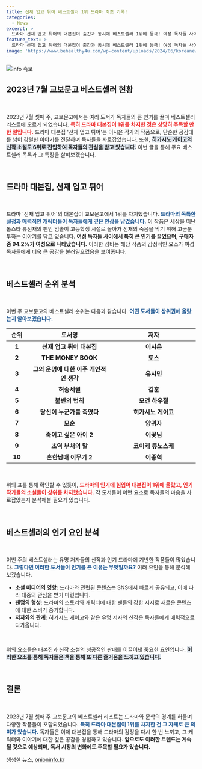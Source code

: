 ```yaml
---
title: 선재 업고 튀어 베스트셀러 1위 드라마 최초 기록!
categories:
  - News
excerpt: >
  드라마 선재 업고 튀어의 대본집이 출간과 동시에 베스트셀러 1위에 등극! 여성 독자들 사이에서 폭발적인 반응을 얻고 있으며, 인기 작가 히가시노 게이고의 신작 소설도 주목받고 있다. 클릭하면 드라마의 매력과 인기 비결을 파헤쳐보세요!
feature_text: >
  드라마 선재 업고 튀어의 대본집이 출간과 동시에 베스트셀러 1위에 등극! 여성 독자들 사이에서 폭발적인 반응을 얻고 있으며, 인기 작가 히가시노 게이고의 신작 소설도 주목받고 있다. 클릭하면 드라마의 매력과 인기 비결을 파헤쳐보세요!
image: 'https://www.behealthy4u.com/wp-content/uploads/2024/06/koreanews.jpg'
---
```


<p><img src="https://www.behealthy4u.com/wp-content/uploads/2024/06/koreanews.jpg" alt="info 속보" /></p>

<h2 data-ke-size="size26">2023년 7월 교보문고 베스트셀러 현황</h2>

<p data-ke-size="size16">&nbsp;</p>

<p>2023년 7월 셋째 주, 교보문고에서는 여러 도서가 독자들의 큰 인기를 끌며 베스트셀러 리스트에 오르게 되었습니다. <b><span style="color: #ee2323;">특히 드라마 대본집이 1위를 차지한 것은 상당히 주목할 만한 일입니다.</span></b> 드라마 대본집 '선재 업고 튀어'는 이시은 작가의 작품으로, 단순한 공감대를 넘어 강렬한 이야기를 전달하며 독자들을 사로잡았습니다. 또한, <b><span style="background-color: #21538527;">히가시노 게이고의 신작 소설도 6위로 진입하여 독자들의 관심을 받고 있습니다.</span></b> 이번 글을 통해 주요 베스트셀러 목록과 그 특징을 살펴보겠습니다.</p>

<p data-ke-size="size16">&nbsp;</p>

<h2 data-ke-size="size26">드라마 대본집, 선재 업고 튀어</h2>

<p data-ke-size="size16">&nbsp;</p>

<p>드라마 '선재 업고 튀어'의 대본집이 교보문고에서 1위를 차지했습니다. <b><span style="color: #1a5490;">드라마의 독특한 설정과 매력적인 캐릭터들이 독자들에게 깊은 인상을 남겼습니다.</span></b> 이 작품은 세상을 떠난 톱스타 류선재의 팬인 임솔이 고등학생 시절로 돌아가 선재의 죽음을 막기 위해 고군분투하는 이야기를 담고 있습니다. <b><span style="ee2323;">여성 독자들 사이에서 특히 큰 인기를 끌었으며, 구매자 중 94.2%가 여성으로 나타났습니다.</span></b> 이러한 성비는 해당 작품의 감정적인 요소가 여성 독자들에게 더욱 큰 공감을 불러일으켰음을 보여줍니다.</p>

<p data-ke-size="size16">&nbsp;</p>

<h2 data-ke-size="size26">베스트셀러 순위 분석</h2>

<p data-ke-size="size16">&nbsp;</p>

<p>이번 주 교보문고의 베스트셀러 순위는 다음과 같습니다. <b><span style="color: #1a5490;">어떤 도서들이 상위권에 올랐는지 알아보겠습니다.</span></b></p>

<table style="border-collapse: collapse; width: 100%;">
    <thead>
        <tr>
            <th style="width: 10%; text-align: center;">순위</th>
            <th style="width: 40%; text-align: center;">도서명</th>
            <th style="width: 40%; text-align: center;">저자</th>
        </tr>
    </thead>
    <tbody>
        <tr>
            <td style="text-align: center; height: 17px;"><b>1</b></td>
            <td style="text-align: center; height: 17px;"><b>선재 업고 튀어 대본집</b></td>
            <td style="text-align: center; height: 17px;"><b>이시은</b></td>
        </tr>
        <tr>
            <td style="text-align: center; height: 17px;"><b>2</b></td>
            <td style="text-align: center; height: 17px;"><b>THE MONEY BOOK</b></td>
            <td style="text-align: center; height: 17px;"><b>토스</b></td>
        </tr>
        <tr>
            <td style="text-align: center; height: 17px;"><b>3</b></td>
            <td style="text-align: center; height: 17px;"><b>그의 운명에 대한 아주 개인적인 생각</b></td>
            <td style="text-align: center; height: 17px;"><b>유시민</b></td>
        </tr>
        <tr>
            <td style="text-align: center; height: 17px;"><b>4</b></td>
            <td style="text-align: center; height: 17px;"><b>허송세월</b></td>
            <td style="text-align: center; height: 17px;"><b>김훈</b></td>
        </tr>
        <tr>
            <td style="text-align: center; height: 17px;"><b>5</b></td>
            <td style="text-align: center; height: 17px;"><b>불변의 법칙</b></td>
            <td style="text-align: center; height: 17px;"><b>모건 하우절</b></td>
        </tr>
        <tr>
            <td style="text-align: center; height: 17px;"><b>6</b></td>
            <td style="text-align: center; height: 17px;"><b>당신이 누군가를 죽였다</b></td>
            <td style="text-align: center; height: 17px;"><b>히가시노 게이고</b></td>
        </tr>
        <tr>
            <td style="text-align: center; height: 17px;"><b>7</b></td>
            <td style="text-align: center; height: 17px;"><b>모순</b></td>
            <td style="text-align: center; height: 17px;"><b>양귀자</b></td>
        </tr>
        <tr>
            <td style="text-align: center; height: 17px;"><b>8</b></td>
            <td style="text-align: center; height: 17px;"><b>죽이고 싶은 아이 2</b></td>
            <td style="text-align: center; height: 17px;"><b>이꽃님</b></td>
        </tr>
        <tr>
            <td style="text-align: center; height: 17px;"><b>9</b></td>
            <td style="text-align: center; height: 17px;"><b>초역 부처의 말</b></td>
            <td style="text-align: center; height: 17px;"><b>코이케 류노스케</b></td>
        </tr>
        <tr>
            <td style="text-align: center; height: 17px;"><b>10</b></td>
            <td style="text-align: center; height: 17px;"><b>흔한남매 이무기 2</b></td>
            <td style="text-align: center; height: 17px;"><b>이종혁</b></td>
        </tr>
    </tbody>
</table>

<p data-ke-size="size16">&nbsp;</p>

<p>위의 표를 통해 확인할 수 있듯이, <b><span style="color: #ee2323;">드라마의 인기에 힘입어 대본집이 1위에 올랐고, 인기 작가들의 소설들이 상위를 차지했습니다.</span></b> 각 도서들이 어떤 요소로 독자들의 마음을 사로잡았는지 분석해볼 필요가 있습니다.</p>

<p data-ke-size="size16">&nbsp;</p>

<h2 data-ke-size="size26">베스트셀러의 인기 요인 분석</h2>

<p data-ke-size="size16">&nbsp;</p>

<p>이번 주의 베스트셀러는 유명 저자들의 신작과 인기 드라마에 기반한 작품들이 많았습니다. <b><span style="color: #1a5490;">그렇다면 이러한 도서들이 인기를 끈 이유는 무엇일까요?</span></b> 여러 요인을 통해 분석해 보겠습니다.</p>

<ul>
    <li><b>소셜 미디어의 영향:</b> 드라마와 관련된 콘텐츠는 SNS에서 빠르게 공유되고, 이에 따라 대중의 관심을 받기 마련입니다.</li>
    <li><b>팬덤의 형성:</b> 드라마의 스토리와 캐릭터에 대한 팬들의 강한 지지로 새로운 콘텐츠에 대한 소비가 증가합니다.</li>
    <li><b>저자와의 관계:</b> 히가시노 게이고와 같은 유명 저자의 신작은 독자들에게 매력적으로 다가옵니다.</li>
</ul>

<p data-ke-size="size16">&nbsp;</p>

<p>위의 요소들은 대본집과 신작 소설의 성공적인 판매를 이끌어낸 중요한 요인입니다. <b><span style="background-color: #21538527;">이러한 요소를 통해 독자들은 책을 통해 또 다른 즐거움을 느끼고 있습니다.</span></b></p>

<p data-ke-size="size16">&nbsp;</p>

<h2 data-ke-size="size26">결론</h2>

<p data-ke-size="size16">&nbsp;</p>

<p>2023년 7월 셋째 주 교보문고의 베스트셀러 리스트는 드라마와 문학의 경계를 허물며 다양한 작품들이 포함되었습니다. <b><span style="color: #1a5490;">특히 드라마 대본집이 1위를 차지한 건 그 자체로 큰 의미가 있습니다.</span></b> 독자들은 이제 대본집을 통해 드라마의 감정을 다시 한 번 느끼고, 그 캐릭터와 이야기에 대한 깊은 공감을 경험하고 있습니다. <b><span style="ee2323;">앞으로도 이러한 트렌드는 계속될 것으로 예상되며, 독서 시장의 변화에도 주목할 필요가 있습니다.</span></b></p>
생생한 뉴스, <a href="https://onioninfo.kr" rel="dofollow">onioninfo.kr</a>


